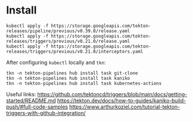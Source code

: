 # Install 

```
kubectl apply -f https://storage.googleapis.com/tekton-releases/pipeline/previous/v0.39.0/release.yaml
kubectl apply -f https://storage.googleapis.com/tekton-releases/triggers/previous/v0.21.0/release.yaml
kubectl apply -f https://storage.googleapis.com/tekton-releases/triggers/previous/v0.21.0/interceptors.yaml
```

After configuring `kubectl` locally and `tkn`:
```
tkn -n tekton-pipelines hub install task git-clone
tkn -n tekton-pipelines hub install task kaniko
tkn -n tekton-pipelines hub install task kubernetes-actions
```

Useful links:
https://github.com/tektoncd/triggers/blob/main/docs/getting-started/README.md
https://tekton.dev/docs/how-to-guides/kaniko-build-push/#full-code-samples
https://www.arthurkoziel.com/tutorial-tekton-triggers-with-github-integration/
